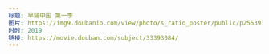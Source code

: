 ```yaml
---
标题: 早餐中国 第一季
图片: https://img9.doubanio.com/view/photo/s_ratio_poster/public/p2553952604.jpg
时时: 2019
链接: https://movie.douban.com/subject/33393084/
---
```

